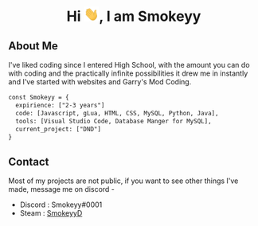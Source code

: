 <h1 align="center">Hi <img src="https://raw.githubusercontent.com/ABSphreak/ABSphreak/master/gifs/Hi.gif" width="30px">, I am Smokeyy </h1>

## About Me 
I've liked coding since I entered High School, with the amount you can do with coding and the practically infinite possibilities it drew me in instantly and I've started with websites and Garry's Mod Coding. 

```
const Smokeyy = {
  expirience: ["2-3 years"]
  code: [Javascript, gLua, HTML, CSS, MySQL, Python, Java],
  tools: [Visual Studio Code, Database Manger for MySQL],
  current_project: ["DND"]
}
```

## Contact 

Most of my projects are not public, if you want to see other things I've made, message me on discord - 
- Discord : Smokeyy#0001 
- Steam : [SmokeyyD](https://steamcommunity.com/id/SmokeyyD/)
